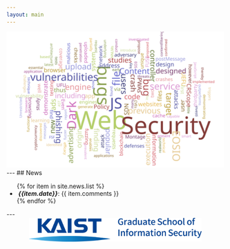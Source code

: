```yaml
---
layout: main
---
```

<div class="text-center">
<img src="images/main_wordcloud.svg">
</div>
---
## News
<ul>
{% for item in site.news.list %}
  <li>
    <i class="fas fa-paper-plane"><strong>&nbsp;{{item.date}}</strong></i>:&nbsp;{{ item.comments }}
  </li>
{% endfor %}
</ul>
---
<div style="text-align: center">
  <div class="row">
    <div class="col-md-3"></div>
    <div class="col-md-6">
      <a href="https://gsis.kaist.ac.kr/"><img src="images/kaist-gsis.png" style="width:400px;" /></a>
    </div>
    <div class="col-md-3"></div>
  </div>
</div>
